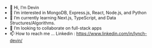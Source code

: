 - 👋 Hi, I’m Devin
- 👀 I’m interested in MongoDB, Express.js, React, Node.js, and Python
- 🌱 I’m currently learning Next.js, TypeScript, and Data Structures/Algorithms.
- 💞️ I’m looking to collaborate on full-stack apps
- 📫 How to reach me ... Linkedin : https://www.linkedin.com/in/lynch-devin/
